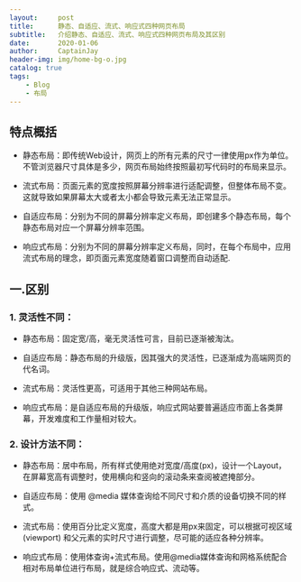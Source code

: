 ```yaml
---
layout:     post
title:      静态、自适应、流式、响应式四种网页布局
subtitle:   介绍静态、自适应、流式、响应式四种网页布局及其区别
date:       2020-01-06
author:     CaptainJay
header-img: img/home-bg-o.jpg
catalog: true
tags:
    - Blog
    - 布局
---
```


## 特点概括
   * 静态布局：即传统Web设计，网页上的所有元素的尺寸一律使用px作为单位。不管浏览器尺寸具体是多少，网页布局始终按照最初写代码时的布局来显示。

   * 流式布局：页面元素的宽度按照屏幕分辨率进行适配调整，但整体布局不变。这就导致如果屏幕太大或者太小都会导致元素无法正常显示。

   * 自适应布局：分别为不同的屏幕分辨率定义布局，即创建多个静态布局，每个静态布局对应一个屏幕分辨率范围。

   * 响应式布局：分别为不同的屏幕分辨率定义布局，同时，在每个布局中，应用流式布局的理念，即页面元素宽度随着窗口调整而自动适配.   
   
## 一.区别
### 1. 灵活性不同：
* 静态布局：固定宽/高，毫无灵活性可言，目前已逐渐被淘汰。  

* 自适应布局：静态布局的升级版，因其强大的灵活性，已逐渐成为高端网页的代名词。  

* 流式布局：灵活性更高，可适用于其他三种网站布局。  

* 响应式布局：是自适应布局的升级版，响应式网站要普遍适应市面上各类屏幕，开发难度和工作量相对较大。  

### 2. 设计方法不同：
   * 静态布局：居中布局，所有样式使用绝对宽度/高度(px)，设计一个Layout，在屏幕宽高有调整时，使用横向和竖向的滚动条来查阅被遮掩部分。  

   * 自适应布局：使用 @media 媒体查询给不同尺寸和介质的设备切换不同的样式。  

   * 流式布局：使用百分比定义宽度，高度大都是用px来固定，可以根据可视区域 (viewport) 和父元素的实时尺寸进行调整，尽可能的适应各种分辨率。  

   * 响应式布局：使用体查询+流式布局。使用@media媒体查询和网格系统配合相对布局单位进行布局，就是综合响应式、流动等。
